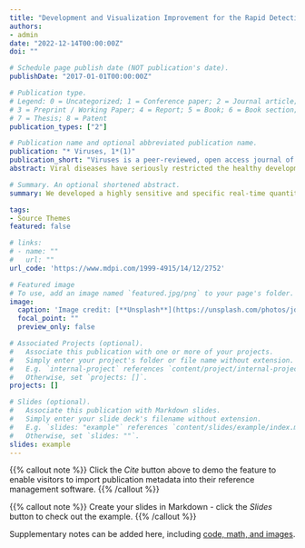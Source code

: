 ```yaml
---
title: "Development and Visualization Improvement for the Rapid Detection of Decapod Iridescent Virus 1 (DIV1) in Penaeus vannamei Based on an Isothermal Recombinase Polymerase Amplification Assay"
authors:
- admin
date: "2022-12-14T00:00:00Z"
doi: ""

# Schedule page publish date (NOT publication's date).
publishDate: "2017-01-01T00:00:00Z"

# Publication type.
# Legend: 0 = Uncategorized; 1 = Conference paper; 2 = Journal article;
# 3 = Preprint / Working Paper; 4 = Report; 5 = Book; 6 = Book section;
# 7 = Thesis; 8 = Patent
publication_types: ["2"]

# Publication name and optional abbreviated publication name.
publication: "* Viruses, 1*(1)"
publication_short: "Viruses is a peer-reviewed, open access journal of virology, published monthly online by MDPI. The American Society for Virology (ASV), Spanish Society for Virology (SEV), Canadian Society for Virology (CSV), Italian Society for Virology (SIV-ISV), Australasian Virology Society (AVS) and others are affiliated with Viruses and their members receive a discount on the article processing charges."
abstract: Viral diseases have seriously restricted the healthy development of aquaculture, and decapod iridescent virus 1 (DIV1) has led to heavy losses in the global shrimp aquaculture industry. Due to the lack of effective treatment, early detection and regular monitoring are the most effective ways to avoid infection with DIV1. In this study, a novel real-time quantitative recombinase polymerase amplification (qRPA) assay and its instrument-free visualization improvement were described for the rapid detection of DIV1. Optimum primer pairs, suitable reaction temperatures, and probe concentrations of a DIV1-qRPA assay were screened to determine optimal reaction conditions. Then, its ability to detect DIV1 was evaluated and compared with real-time quantitative polymerase chain reactions (qPCRs). The sensitivity tests demonstrated that the limit of detection (LOD) of the DIV1-qRPA assay was 1.0 copies μL^−1. Additionally, the presentation of the detection results was improved with SYBR Green I, and the LOD of the DIV1-RPA-SYBR Green I assay was 1.0 × 103 copies μL^−1. Both the DIV1-qRPA and DIV1-RPA-SYBR Green I assays could be performed at 42°C within 20 min and without cross-reactivity with the following: white spot syndrome virus (WSSV), Vibrio parahaemolyticus associated with acute hepatopancreatic necrosis disease (VpAHPND), Enterocytozoon hepatopenaei (EHP), and infectious hypodermal and hematopoietic necrosis virus (IHHNV). In conclusion, this approach yields rapid, straightforward, and simple DIV1 diagnoses, making it potentially valuable as a reliable tool for the detection and prevention of DIV1, especially where there is a paucity of laboratory equipment.

# Summary. An optional shortened abstract.
summary: We developed a highly sensitive and specific real-time quantitative RPA assay and improved its instrument-free visualization for rapidly detecting DIV1. The LOD of the DIV1-qRPA assay reached 1.0 copies μL−1, which was higher than the LOD of qPCR and qLAMP, and the visual detecting limitation of the instrument-free DIV1-RPA-SYBR Green I assay was 1.0 × 103 copies μL−1. Both assays could be performed at 42 °C within 20 min and had no cross-reactivity with WSSV, VpAHPND, EHP, or IHHNV. These two methods offer straightforward, eye-catching, and equipment-free approaches for DIV1 detection in shrimp farms, quarantine stations, and basic laboratories with limited resources, especially in remote and rural regions; the most appropriate method can be chosen based on the practical conditions of the testing site. Furthermore, the results of this study may promote the wide application of DIV1 detection methods based on nucleic acid amplification technology and provide a reference value for monitoring and controlling this new virus in the aquaculture industry.

tags:
- Source Themes
featured: false

# links:
# - name: ""
#   url: ""
url_code: 'https://www.mdpi.com/1999-4915/14/12/2752'

# Featured image
# To use, add an image named `featured.jpg/png` to your page's folder. 
image:
  caption: 'Image credit: [**Unsplash**](https://unsplash.com/photos/jdD8gXaTZsc)'
  focal_point: ""
  preview_only: false

# Associated Projects (optional).
#   Associate this publication with one or more of your projects.
#   Simply enter your project's folder or file name without extension.
#   E.g. `internal-project` references `content/project/internal-project/index.md`.
#   Otherwise, set `projects: []`.
projects: []

# Slides (optional).
#   Associate this publication with Markdown slides.
#   Simply enter your slide deck's filename without extension.
#   E.g. `slides: "example"` references `content/slides/example/index.md`.
#   Otherwise, set `slides: ""`.
slides: example
---
```


{{% callout note %}}
Click the *Cite* button above to demo the feature to enable visitors to import publication metadata into their reference management software.
{{% /callout %}}

{{% callout note %}}
Create your slides in Markdown - click the *Slides* button to check out the example.
{{% /callout %}}

Supplementary notes can be added here, including [code, math, and images](https://wowchemy.com/docs/writing-markdown-latex/).
